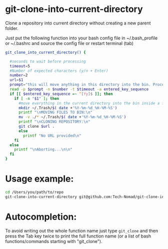 # git-clone-into-current-directory

Clone a repository into current directory without creating a new parent folder.

Just put the following function into your bash config file in ~/.bash_profile or ~/.bashrc and source the config file or restart terminal (tab)
```bash
git_clone_into_current_directory() {

  #seconds to wait before processing
  timeout=5
  #Number of expected characters (y/n + Enter)
  number=2
  url=$1
  prompt="this will move anything in this directory into the bin. Proceed anyway? y/n   "
  read -p $prompt -n $number -t $timeout -a entered_key_sequence
  if [[ $entered_key_sequence =~ ^[Yy]$ ]]; then
    if [ -n "$1" ]; then
      #move everything in the current directory into the bin inside a folder named by the current date and time
      mkdir ~/.Trash/$( date +'%Y-%m-%d_%H-%M-%S')
      printf "\nMOVING FILES TO BIN:\n"
      mv -v ./* ~/.Trash/$( date +'%Y-%m-%d_%H-%M-%S')
      printf "\nCLONING REPOSITORY:\n"
      git clone $url .
      else
        printf "No URL provided\n"
    fi
  else
    printf "\nAborting...\n\n"
  fi
}
```

# Usage example:
```bash
cd /Users/you/path/to/repo
git-clone-into-current-directory git@github.com:Tech-Nomad/git-clone-into-current-directory.git
```

# Autocompletion:
To avoid writing out the whole function name just type `git_clone` and then press the Tab key twice to print the full function name (or a list of bash functions/commands starting with "git_clone"). 
